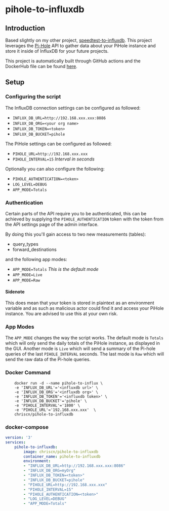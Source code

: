 # pihole-to-influxdb

## Introduction
Based slightly on my other project, [speedtest-to-influxdb](https://github.com/chriscn/speedtest-to-influxdb). This project leverages the [Pi-Hole](https://pi-hole.net/) API to gather data about your PiHole instance and store it inside of InfluxDB for your future projects.

This project is automatically built through GitHub actions and the DockerHub file can be found [here](https://hub.docker.com/r/chriscn/pihole-to-influxdb).

## Setup

### Configuring the script
The InfluxDB connection settings can be configured as followed:
- `INFLUX_DB_URL=http://192.168.xxx.xxx:8086`
- `INFLUX_DB_ORG=<your org name>`
- `INFLUX_DB_TOKEN=<token>`
- `INFLUX_DB_BUCKET=pihole`

The PiHole settings can be configured as followed:
- `PIHOLE_URL=http://192.168.xxx.xxx`
- `PIHOLE_INTERVAL=15` *Interval in seconds*

Optionally you can also configure the following:
- `PIHOLE_AUTHENTICATION=<token>`
- `LOG_LEVEL=DEBUG`
- `APP_MODE=Totals`

### Authentication
Certain parts of the API require you to be authenticated, this can be achieved by supplying the `PIHOLE_AUTHENTICATION` token with the token from the API settings page of the admin interface.

By doing this you'll gain access to two new measurements (tables): 
- query_types
- forward_destinations

and the following app modes:
- `APP_MODE=Totals` *This is the default mode*
- `APP_MODE=Live`
- `APP_MODE=Raw`

#### Sidenote
This does mean that your token is stored in plaintext as an environment variable and as such as malicious actor could find it and access your PiHole instance. You are advised to use this at your own risk.

### App Modes
The `APP_MODE` changes the way the script works. The default mode is `Totals` which will only send the daily totals of the PiHole instance, as displayed in the GUI. Another mode is `Live` which will send a summary of the Pi-hole queries of the last `PIHOLE_INTERVAL` seconds. The last mode is `Raw` which will send the raw data of the Pi-hole queries.

### Docker Command
```
    docker run -d --name pihole-to-influx \
    -e 'INFLUX_DB_URL'='<influxdb url>' \
    -e 'INFLUX_DB_ORG'='<influxdb org>' \
    -e 'INFLUX_DB_TOKEN'='<influxdb token>' \
    -e 'INFLUX_DB_BUCKET'='pihole' \
    -e 'PIHOLE_INTERVAL'='1800' \
    -e 'PIHOLE_URL'='192.168.xxx.xxx'  \
    chriscn/pihole-to-influxdb
```
### docker-compose
```yaml
version: '3'
services:
    pihole-to-influxdb:
        image: chriscn/pihole-to-influxdb
        container_name: pihole-to-influxdb
        environment:
        - "INFLUX_DB_URL=http://192.168.xxx.xxx:8086"
        - "INFLUX_DB_ORG=myOrg"
        - "INFLUX_DB_TOKEN=<token>"
        - "INFLUX_DB_BUCKET=pihole"
        - "PIHOLE_URL=http://192.168.xxx.xxx"
        - "PIHOLE_INTERVAL=15"
        - "PIHOLE_AUTHENTICATION=<token>"
        - "LOG_LEVEL=DEBUG"
        - "APP_MODE=Totals"
```